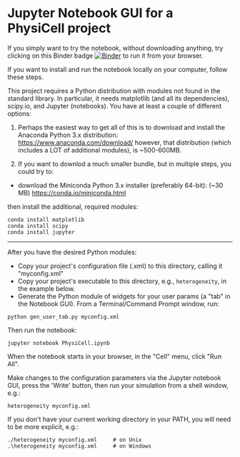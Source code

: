 # Jupyter Notebook GUI for a PhysiCell project

If you simply want to try the notebook, without downloading anything, try clicking on this Binder badge [![Binder](https://img.shields.io/badge/PhysiCell-JupyterGUI-E66581.svg)](https://mybinder.org/v2/gh/rheiland/xml2gui/master?filepath=PhysiCell.ipynb) to run it from your browser.

<!--
[![Binder](https://mybinder.org/badge.svg)](https://mybinder.org/v2/gh/rheiland/xml2gui/master?filepath=PhysiCell.ipynb) Click the binder badge to play with the notebook from your browser without installing anything.
-->

If you want to install and run the notebook locally on your computer, follow these steps.

This project requires a Python distribution with modules not found in the standard 
library. In particular, it needs matplotlib (and all its dependencies), scipy.io, and Jupyter (notebooks). You have at least a couple of different options:

1) Perhaps the easiest way to get all of this is to download and install the Anaconda Python 3.x distribution:
https://www.anaconda.com/download/
however, that distribution (which includes a LOT of additional modules), is ~500-600MB.

2) If you want to downlod a much smaller bundle, but in multiple steps, you could try to:
- download the Miniconda Python 3.x installer (preferably 64-bit):  (~30 MB)
https://conda.io/miniconda.html

then install the additional, required modules:
```
conda install matplotlib
conda install scipy
conda install jupyter
```
<hr>
After you have the desired Python modules:

- Copy your project's configuration file (.xml) to this directory, calling it "myconfig.xml"
- Copy your project's executable to this directory, e.g., ```heterogeneity```, in the example below.
- Generate the Python module of widgets for your user params (a "tab" in the Notebook GUI). From a Terminal/Command Prompt window, run:

```python gen_user_tab.py myconfig.xml```

Then run the notebook:

```jupyter notebook PhysiCell.ipynb```


When the notebook starts in your browser, in the "Cell" menu, click "Run All".

Make changes to the configuration parameters via the Jupyter notebook GUI, press the 'Write' button, then run your simulation from a shell window, e.g.:

```
heterogeneity myconfig.xml
```
If you don't have your current working directory in your PATH, you will need to be more explicit, e.g.:
```
./heterogeneity myconfig.xml     # on Unix
.\heterogeneity myconfig.xml     # on Windows
```
